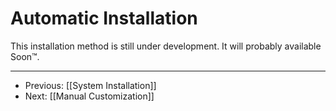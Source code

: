 # Automatic Installation

This installation method is still under development. It will probably available Soon™️. <!-- TODO -->

---

- Previous: [[System Installation]]
- Next: [[Manual Customization]]
